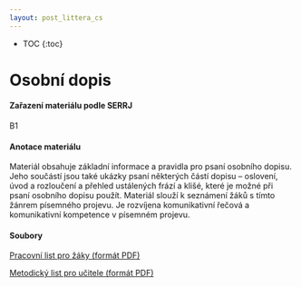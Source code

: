 ```yaml
---
layout: post_littera_cs
---
```

* TOC
{:toc}

# Osobní dopis

#### Zařazení materiálu podle SERRJ

B1

#### Anotace materiálu

Materiál obsahuje základní informace a pravidla pro psaní osobního dopisu. Jeho součástí jsou také ukázky psaní některých částí dopisu – oslovení, úvod a rozloučení a přehled ustálených frází a klišé, které je možné při psaní osobního dopisu použít. Materiál slouží k seznámení žáků s tímto žánrem písemného projevu. Je rozvíjena komunikativní řečová a komunikativní kompetence v písemném projevu.

#### Soubory

[Pracovní list pro žáky (formát PDF)](/cs/littera/rustina/materialy/zaci/pisemny_projev/24_Osobni_dopis_Z_B1.pdf)

[Metodický list pro učitele (formát PDF)](/cs/littera/rustina/materialy/metodika/24_Osobni_dopis_metodika.pdf)
